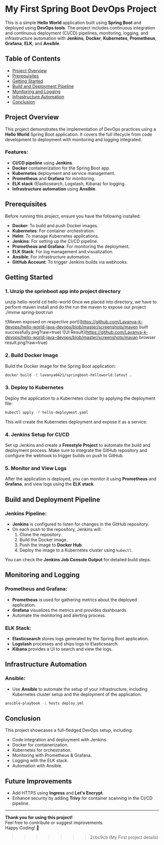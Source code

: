 # My First Spring Boot DevOps Project

This is a simple **Hello World** application built using **Spring Boot** and deployed using **DevOps tools**. The project includes continuous integration and continuous deployment (CI/CD) pipelines, monitoring, logging, and infrastructure automation with **Jenkins**, **Docker**, **Kubernetes**, **Prometheus**, **Grafana**, **ELK**, and **Ansible**.

## Table of Contents

- [Project Overview](#project-overview)
- [Prerequisites](#prerequisites)
- [Getting Started](#getting-started)
- [Build and Deployment Pipeline](#build-and-deployment-pipeline)
- [Monitoring and Logging](#monitoring-and-logging)
- [Infrastructure Automation](#infrastructure-automation)
- [Conclusion](#conclusion)

## Project Overview

This project demonstrates the implementation of DevOps practices using a **Hello World** Spring Boot application. It covers the full lifecycle from code development to deployment with monitoring and logging integrated.

### Features:
- **CI/CD pipeline** using **Jenkins**.
- **Docker** containerization for the Spring Boot app.
- **Kubernetes** deployment and service management.
- **Prometheus** and **Grafana** for monitoring.
- **ELK stack** (Elasticsearch, Logstash, Kibana) for logging.
- **Infrastructure automation** using **Ansible**.

## Prerequisites

Before running this project, ensure you have the following installed:

- **Docker**: To build and push Docker images.
- **Kubernetes**: For container orchestration.
- **Helm**: To manage Kubernetes applications.
- **Jenkins**: For setting up the CI/CD pipeline.
- **Prometheus and Grafana**: For monitoring the deployment.
- **ELK Stack**: For log management and visualization.
- **Ansible**: For infrastructure automation.
- **GitHub Account**: To trigger Jenkins builds via webhooks.

## Getting Started

### 1. Unzip the sprinboot app into project directory
unzip hello-world
cd hello-world
Once we placed into directory, we have to perform maven install and do the run the maven to expose our project
./mvnw spring-boot:run

![Maven exposed on respective port](https://github.com/Lavanya-k-devops/hello-world-java-devops/blob/master/screenshots/maven built successfully.png?raw=true)
![UI Result](https://github.com/Lavanya-k-devops/hello-world-java-devops/blob/master/screenshots/mavan browser result.png?raw=true)

### 2. Build Docker Image
Build the Docker image for the Spring Boot application:

```bash
docker build -t lavanya0421/springboot-helloworld:latest .
```

### 3. Deploy to Kubernetes
Deploy the application to a Kubernetes cluster by applying the deployment file:

```bash
kubectl apply -f hello-deployment.yaml
```

This will create the Kubernetes deployment and expose it as a service.

### 4. Jenkins Setup for CI/CD
Set up Jenkins and create a **Freestyle Project** to automate the build and deployment process. Make sure to integrate the GitHub repository and configure the webhook to trigger builds on push to GitHub.

### 5. Monitor and View Logs
After the application is deployed, you can monitor it using **Prometheus** and **Grafana**, and view logs using the **ELK stack**.

## Build and Deployment Pipeline

### Jenkins Pipeline:
- **Jenkins** is configured to listen for changes in the GitHub repository.
- On each push to the repository, Jenkins will:
  1. Clone the repository.
  2. Build the Docker image.
  3. Push the image to **Docker Hub**.
  4. Deploy the image to a Kubernetes cluster using `kubectl`.
  
You can check the **Jenkins Job Console Output** for detailed build steps.

## Monitoring and Logging

### Prometheus and Grafana:
- **Prometheus** is used for gathering metrics about the deployed application.
- **Grafana** visualizes the metrics and provides dashboards.
- Automate the monitoring and alerting process.

### ELK Stack:
- **Elasticsearch** stores logs generated by the Spring Boot application.
- **Logstash** processes and ships logs to Elasticsearch.
- **Kibana** provides a UI to search and view the logs.

## Infrastructure Automation

### Ansible:
- Use **Ansible** to automate the setup of your infrastructure, including Kubernetes cluster setup and the deployment of the application.

```bash
ansible-playbook -i hosts deploy.yml
```

## Conclusion

This project showcases a full-fledged DevOps setup, including:
- Code integration and deployment with Jenkins.
- Docker for containerization.
- Kubernetes for orchestration.
- Monitoring with Prometheus & Grafana.
- Logging with the ELK stack.
- Automation with Ansible.

## Future Improvements

- Add HTTPS using **Ingress** and **Let's Encrypt**.
- Enhance security by adding **Trivy** for container scanning in the CI/CD pipeline.

---

**Thank you for using this project!**  
Feel free to contribute or suggest improvements.  
Happy Coding! 🎉
>>>>>>> 2cbc9cb (My First project details)
